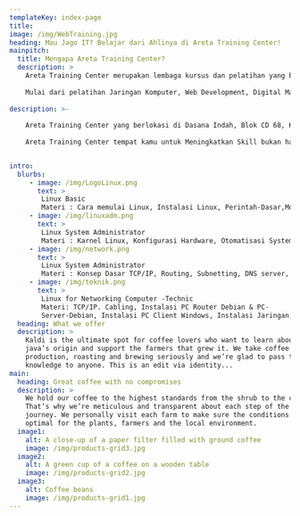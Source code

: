 ```yaml
---
templateKey: index-page
title: 
image: /img/WebTraining.jpg
heading: Mau Jago IT? Belajar dari Ahlinya di Areta Training Center!
mainpitch: 
  title: Mengapa Areta Training Center?
  description: >
    Areta Training Center merupakan lembaga kursus dan pelatihan yang berfokus pada dunia IT dan Bisnis Digital. Kami menyediakan berbagai program pelatihan berbasis 100% praktik langsung, dirancang untuk membekali peserta dengan keterampilan yang sesuai dengan kebutuhan industri saat ini.
    
    Mulai dari pelatihan Jaringan Komputer, Web Development, Digital Marketing, hingga IT Support dan Desain Grafis, semua materi disampaikan oleh instruktur berpengalaman di bidangnya. Areta Training Center berkomitmen untuk membantu peserta tidak hanya menguasai teori, tetapi juga siap terjun langsung ke dunia kerja dan bisnis digital yang terus berkembang.
    
description: >-
    
    Areta Training Center yang berlokasi di Dasana Indah, Blok CD 68, Kec.Kelapa Dua - Tangerang menawarkan pendekatan pembelajaran berbasis praktik, bukan hanya teori. Peserta pelatihan akan langsung mengerjakan studi kasus nyata yang relevan dengan industri dan dipandu oleh instruktur profesional yang memiliki pengalaman langsung di bidangnya. Ini memastikan materi yang diajarkan selalu up-to-date dan sesuai dengan kebutuhan dunia kerja.
      
    Areta Training Center tempat kamu untuk Meningkatkan Skill bukan hanya dibidang IT tapi juga Bisnis Digital dengan Metode Full Praktek! Dunia IT terus berkembang, dan keahlian yang kamu miliki hari ini menentukan masa depan kariermu. Areta Training Center hadir sebagai tempat terbaik untuk belajar IT, Jaringan, dan Digital Marketing dengan pendekatan 100% praktik langsung.


intro:
  blurbs:
     - image: /img/LogoLinux.png
       text: >
        Linux Basic
        Materi : Cara memulai Linux, Instalasi Linux, Perintah-Dasar,Monitoring Jaringan, Pembuatan Direktori & Manajeman File, Teks Editor, Alur Direktori, Pemanfaatan Perintah bantuan, Teknik Berkomunikasi dengan Pengguna Lainnya, X-Window ( Bekerja di Lingkungan Dekstop & File Manager Linux.)
     - image: /img/linuxadm.png
       text: >
        Linux System Administrator 
        Materi : Karnel Linux, Konfigurasi Hardware, Otomatisasi System-(Penjadwalan), File System, Menangani Masalah - dengan Linux, System File dan Printer (NFS, Printer & Samba), Instalasi Server - Linux, Penggunaan Bantuan bagi Administrator, Managemen User & Group, Paket Managemen ( Instalasi, Uninstall, Upgrade )
     - image: /img/network.png
       text: >
        Linux System Administrator
        Materi : Konsep Dasar TCP/IP, Routing, Subnetting, DNS server, Mall Server, Web Server, NFS, FTP Server, Proxy & Firewalling, Teknik Koneksi ke Internet.
     - image: /img/teknik.png
       text: >
        Linux for Networking Computer -Technic
        Materi: TCP/IP. Cabling, Instalasi PC Router Debian & PC-
        Server-Debian, Instalasi PC Client Windows, Instalasi Jaringan, Konfigurasi-Wireless Access Point, Konfigurasi PC Router, Konfigurasi Firewall, Setup DNS Server, Setup HTTP Server, Setup Mail Server & Webmail Server, Setup FTP Server, Proxy Server & NTP, Trouble-Shooting Networking.
  heading: What we offer
  description: >
    Kaldi is the ultimate spot for coffee lovers who want to learn about their
    java’s origin and support the farmers that grew it. We take coffee
    production, roasting and brewing seriously and we’re glad to pass that
    knowledge to anyone. This is an edit via identity...
main:
  heading: Great coffee with no compromises
  description: >
    We hold our coffee to the highest standards from the shrub to the cup.
    That’s why we’re meticulous and transparent about each step of the coffee’s
    journey. We personally visit each farm to make sure the conditions are
    optimal for the plants, farmers and the local environment.
  image1:
    alt: A close-up of a paper filter filled with ground coffee
    image: /img/products-grid3.jpg
  image2:
    alt: A green cup of a coffee on a wooden table
    image: /img/products-grid2.jpg
  image3:
    alt: Coffee beans
    image: /img/products-grid1.jpg
---
```

